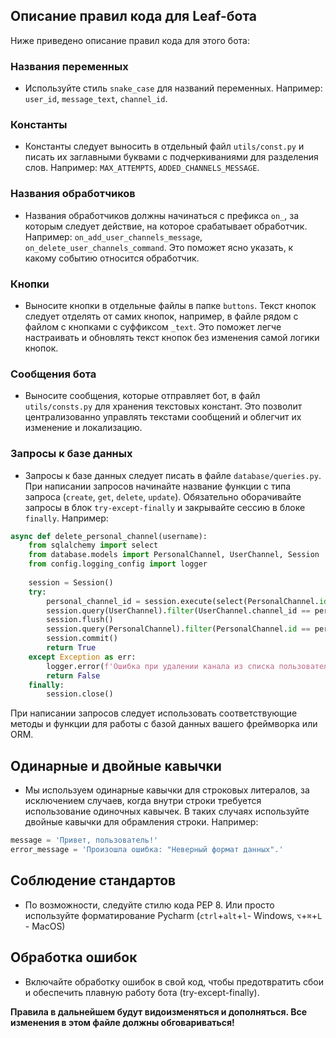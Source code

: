 ## Описание правил кода для Leaf-бота

Ниже приведено описание правил кода для этого бота:

### Названия переменных

- Используйте стиль `snake_case` для названий переменных. Например: `user_id`, `message_text`, `channel_id`.

### Константы

- Константы следует выносить в отдельный файл `utils/const.py` и писать их заглавными буквами с подчеркиваниями для разделения слов. Например: `MAX_ATTEMPTS`, `ADDED_CHANNELS_MESSAGE`.

### Названия обработчиков

- Названия обработчиков должны начинаться с префикса `on_`, за которым следует действие, на которое срабатывает обработчик. Например: `on_add_user_channels_message`, `on_delete_user_channels_command`. Это поможет ясно указать, к какому событию относится обработчик.

### Кнопки

- Выносите кнопки в отдельные файлы в папке `buttons`. Текст кнопок следует отделять от самих кнопок, например, в файле рядом с файлом с кнопками с суффиксом `_text`. Это поможет легче настраивать и обновлять текст кнопок без изменения самой логики кнопок.

### Сообщения бота

- Выносите сообщения, которые отправляет бот, в файл `utils/consts.py` для хранения текстовых констант. Это позволит централизованно управлять текстами сообщений и облегчит их изменение и локализацию.

### Запросы к базе данных

- Запросы к базе данных следует писать в файле `database/queries.py`. При написании запросов начинайте название функции с типа запроса (`create`, `get`, `delete`, `update`). Обязательно оборачивайте запросы в блок `try-except-finally` и закрывайте сессию в блоке `finally`. Например:

```python
async def delete_personal_channel(username):
    from sqlalchemy import select
    from database.models import PersonalChannel, UserChannel, Session
    from config.logging_config import logger
    
    session = Session()
    try:
        personal_channel_id = session.execute(select(PersonalChannel.id).where(PersonalChannel.username == username)).fetchone()[0]
        session.query(UserChannel).filter(UserChannel.channel_id == personal_channel_id).delete()
        session.flush()
        session.query(PersonalChannel).filter(PersonalChannel.id == personal_channel_id).delete()
        session.commit()
        return True
    except Exception as err:
        logger.error(f'Ошибка при удалении канала из списка пользователя: {err}')
        return False
    finally:
        session.close()
```

При написании запросов следует использовать соответствующие методы и функции для работы с базой данных вашего фреймворка или ORM.

## Одинарные и двойные кавычки
- Мы используем одинарные кавычки для строковых литералов, за исключением случаев, когда внутри строки требуется использование одиночных кавычек. В таких случаях используйте двойные кавычки для обрамления строки. Например:

```python
message = 'Привет, пользователь!'
error_message = 'Произошла ошибка: "Неверный формат данных".'
```

## Соблюдение стандартов

- По возможности, следуйте стилю кода PEP 8. Или просто используйте форматирование Pycharm (```ctrl```+```alt```+```l```- Windows, ```⌥```+```⌘```+```L``` - MacOS)

## Обработка ошибок

- Включайте обработку ошибок в свой код, чтобы предотвратить сбои и обеспечить плавную работу бота (try-except-finally). 


**Правила в дальнейшем будут видоизменяться и дополняться. Все изменения в этом файле должны обговариваться!**
